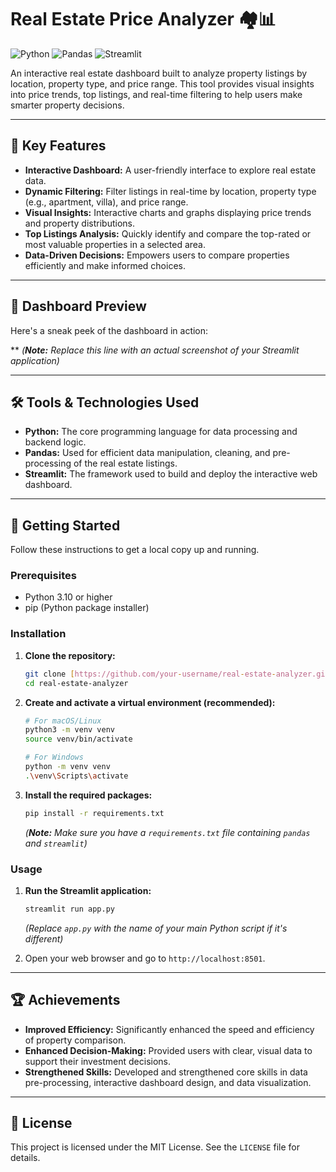 # Real Estate Price Analyzer 🏘️📊

![Python](https://img.shields.io/badge/Python-3.10%2B-blue?style=for-the-badge&logo=python)
![Pandas](https://img.shields.io/badge/Pandas-2.0%2B-darkgreen?style=for-the-badge&logo=pandas)
![Streamlit](https://img.shields.io/badge/Streamlit-1.25%2B-red?style=for-the-badge&logo=streamlit)

An interactive real estate dashboard built to analyze property listings by location, property type, and price range. This tool provides visual insights into price trends, top listings, and real-time filtering to help users make smarter property decisions.

---

## 🌟 Key Features

* **Interactive Dashboard:** A user-friendly interface to explore real estate data.
* **Dynamic Filtering:** Filter listings in real-time by location, property type (e.g., apartment, villa), and price range.
* **Visual Insights:** Interactive charts and graphs displaying price trends and property distributions.
* **Top Listings Analysis:** Quickly identify and compare the top-rated or most valuable properties in a selected area.
* **Data-Driven Decisions:** Empowers users to compare properties efficiently and make informed choices.

---

## 📸 Dashboard Preview

Here's a sneak peek of the dashboard in action:

**
*(**Note:** Replace this line with an actual screenshot of your Streamlit application)*

---

## 🛠️ Tools & Technologies Used

* **Python:** The core programming language for data processing and backend logic.
* **Pandas:** Used for efficient data manipulation, cleaning, and pre-processing of the real estate listings.
* **Streamlit:** The framework used to build and deploy the interactive web dashboard.

---

## 🚀 Getting Started

Follow these instructions to get a local copy up and running.

### Prerequisites

* Python 3.10 or higher
* pip (Python package installer)

### Installation

1.  **Clone the repository:**
    ```bash
    git clone [https://github.com/your-username/real-estate-analyzer.git](https://github.com/your-username/real-estate-analyzer.git)
    cd real-estate-analyzer
    ```

2.  **Create and activate a virtual environment (recommended):**
    ```bash
    # For macOS/Linux
    python3 -m venv venv
    source venv/bin/activate

    # For Windows
    python -m venv venv
    .\venv\Scripts\activate
    ```

3.  **Install the required packages:**
    ```bash
    pip install -r requirements.txt
    ```
    *(**Note:** Make sure you have a `requirements.txt` file containing `pandas` and `streamlit`)*

### Usage

1.  **Run the Streamlit application:**
    ```bash
    streamlit run app.py
    ```
    *(Replace `app.py` with the name of your main Python script if it's different)*

2.  Open your web browser and go to `http://localhost:8501`.

---

## 🏆 Achievements

* **Improved Efficiency:** Significantly enhanced the speed and efficiency of property comparison.
* **Enhanced Decision-Making:** Provided users with clear, visual data to support their investment decisions.
* **Strengthened Skills:** Developed and strengthened core skills in data pre-processing, interactive dashboard design, and data visualization.

---

## 📄 License

This project is licensed under the MIT License. See the `LICENSE` file for details.
